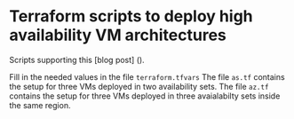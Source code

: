 # Terraform scripts to deploy high availability VM architectures

Scripts supporting this [blog post] ().

Fill in the needed values in the file `terraform.tfvars`
The file `as.tf` contains the setup for three VMs deployed in two availability sets.
The file `az.tf` contains the setup for three VMs deployed in three avaialabilty sets inside the same region.